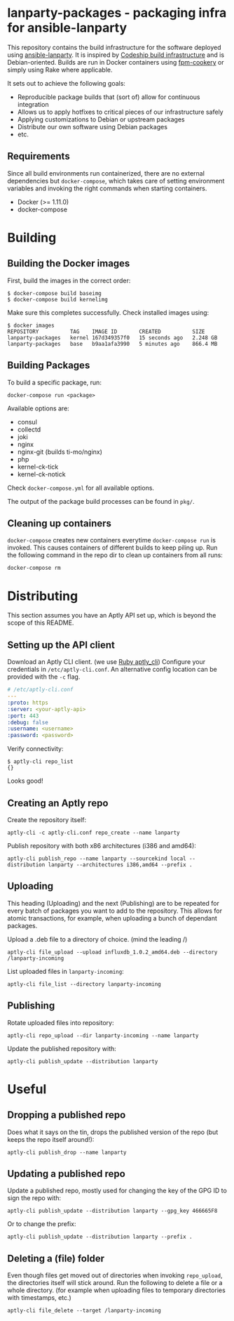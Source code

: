 lanparty-packages - packaging infra for ansible-lanparty
===

This repository contains the build infrastructure for the software deployed
using [ansible-lanparty](https://github.com/ti-mo/ansible-lanparty). It is
inspired by [Codeship build infrastructure](https://blog.codeship.com/using-docker-build-debian-packages) and is Debian-oriented. Builds are run
in Docker containers using [fpm-cookery](https://github.com/bernd/fpm-cookery)
or simply using Rake where applicable.

It sets out to achieve the following goals:

- Reproducible package builds that (sort of) allow for continuous integration
- Allows us to apply hotfixes to critical pieces of our infrastructure safely
- Applying customizations to Debian or upstream packages
- Distribute our own software using Debian packages
- etc.

## Requirements

Since all build environments run containerized, there are no external
dependencies but `docker-compose`, which takes care of setting environment
variables and invoking the right commands when starting containers.

- Docker (>= 1.11.0)
- docker-compose

# Building

## Building the Docker images

First, build the images in the correct order:

```
$ docker-compose build baseimg
$ docker-compose build kernelimg
```

Make sure this completes successfully. Check installed images using:

```
$ docker images
REPOSITORY          TAG    IMAGE ID       CREATED          SIZE
lanparty-packages   kernel 167d349357f0   15 seconds ago   2.248 GB
lanparty-packages   base   b9aa1afa3990   5 minutes ago    866.4 MB
```

## Building Packages

To build a specific package, run:

`docker-compose run <package>`

Available options are:

- consul
- collectd
- joki
- nginx
- nginx-git (builds ti-mo/nginx)
- php
- kernel-ck-tick
- kernel-ck-notick

Check `docker-compose.yml` for all available options.

The output of the package build processes can be found in `pkg/`.

## Cleaning up containers

`docker-compose` creates new containers everytime `docker-compose run` is
invoked. This causes containers of different builds to keep piling up. Run
the following command in the repo dir to clean up containers from all runs:

`docker-compose rm`

# Distributing

This section assumes you have an Aptly API set up, which is beyond the scope
of this README.

## Setting up the API client

Download an Aptly CLI client. (we use [Ruby aptly_cli](https://github.com/sepulworld/aptly_cli)) Configure your credentials in `/etc/aptly-cli.conf`.
An alternative config location can be provided with the `-c` flag.

```yml
# /etc/aptly-cli.conf
---
:proto: https
:server: <your-aptly-api>
:port: 443
:debug: false
:username: <username>
:password: <password>
```

Verify connectivity:

```
$ aptly-cli repo_list
{}
```

Looks good!

## Creating an Aptly repo

Create the repository itself:

`aptly-cli -c aptly-cli.conf repo_create --name lanparty`

Publish repository with both x86 architectures (i386 and amd64):

`aptly-cli publish_repo --name lanparty --sourcekind local --distribution lanparty --architectures i386,amd64 --prefix .`

## Uploading

This heading (Uploading) and the next (Publishing) are to be repeated for every
batch of packages you want to add to the repository. This allows for atomic
transactions, for example, when uploading a bunch of dependant packages.

Upload a .deb file to a directory of choice. (mind the leading /)

`aptly-cli file_upload --upload influxdb_1.0.2_amd64.deb --directory /lanparty-incoming`

List uploaded files in `lanparty-incoming`:

`aptly-cli file_list --directory lanparty-incoming`

## Publishing

Rotate uploaded files into repository:

`aptly-cli repo_upload --dir lanparty-incoming --name lanparty`

Update the published repository with:

`aptly-cli publish_update --distribution lanparty`

# Useful

## Dropping a published repo

Does what it says on the tin, drops the published version of the repo
(but keeps the repo itself around!):

`aptly-cli publish_drop --name lanparty`

## Updating a published repo

Update a published repo, mostly used for changing the key of the GPG ID to
sign the repo with:

`aptly-cli publish_update --distribution lanparty --gpg_key 466665F8`

Or to change the prefix:

`aptly-cli publish_update --distribution lanparty --prefix .`

## Deleting a (file) folder

Even though files get moved out of directories when invoking `repo_upload`,
the directories itself will stick around. Run the following to delete a file
or a whole directory. (for example when uploading files to temporary
directories with timestamps, etc.)

`aptly-cli file_delete --target /lanparty-incoming`
